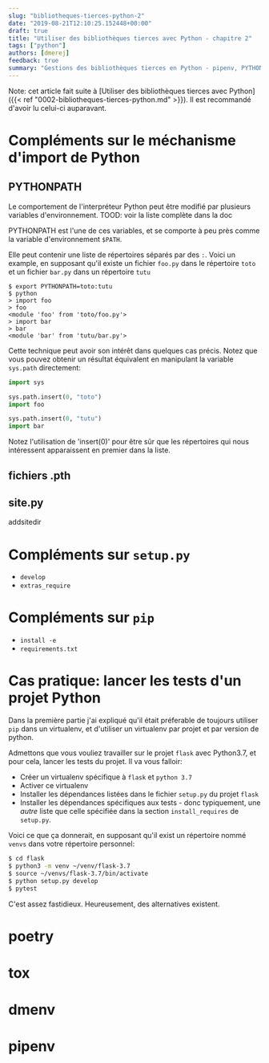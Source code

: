 ```yaml
---
slug: "bibliotheques-tierces-python-2"
date: "2019-08-21T12:10:25.152448+00:00"
draft: true
title: "Utiliser des bibliothèques tierces avec Python - chapitre 2"
tags: ["python"]
authors: [dmerej]
feedback: true
summary: "Gestions des bibliothèques tierces en Python - pipenv, PYTHONPATH et autres"
---
```


Note: cet article fait suite à [Utiliser des bibliothèques tierces avec Python]({{< ref "0002-bibliotheques-tierces-python.md" >}}). Il est recommandé d'avoir lu celui-ci
auparavant.

# Compléments sur le méchanisme d'import de Python

## PYTHONPATH

Le comportement de l'interpréteur Python peut être modifié par plusieurs variables d'environnement.
TOOD: voir la liste complète dans la doc

PYTHONPATH est l'une de ces variables, et se comporte à peu près comme la variable d'environnement `$PATH`.

Elle peut contenir une liste de répertoires séparés par des `:`. Voici un example, en supposant qu'il existe un fichier `foo.py` dans le répertoire `toto` et un fichier `bar.py` dans un répertoire `tutu`

```
$ export PYTHONPATH=toto:tutu
$ python
> import foo
> foo
<module 'foo' from 'toto/foo.py'>
> import bar
> bar
<module 'bar' from 'tutu/bar.py'>
```

Cette technique peut avoir son intérêt dans quelques cas précis. Notez que vous pouvez obtenir un résultat équivalent en manipulant la variable `sys.path` directement:

```python
import sys

sys.path.insert(0, "toto")
import foo

sys.path.insert(0, "tutu")
import bar
```

Notez l'utilisation de 'insert(0)' pour être sûr que les répertoires qui nous intéressent apparaissent en premier dans la liste.

## fichiers .pth

## site.py

addsitedir

# Compléments sur `setup.py`

* `develop`
* `extras_require`

# Compléments sur `pip`

* `install -e`
* `requirements.txt`

# Cas pratique: lancer les tests d'un projet Python

Dans la première partie j'ai expliqué qu'il était préferable de toujours utiliser `pip` dans un virtualenv, et d'utiliser un virtualenv par projet et par version de python.

Admettons que vous vouliez travailler sur le projet `flask` avec Python3.7, et pour cela, lancer les tests du projet. Il va vous falloir:

* Créer un virtualenv spécifique à `flask` et `python 3.7`
* Activer ce virtualenv
* Installer les dépendances listées dans le fichier `setup.py` du projet `flask`
* Installer les dépendances spécifiques aux tests - donc typiquement, une *autre* liste que celle spécifiée dans la section `install_requires` de `setup.py`.

Voici ce que ça donnerait, en supposant qu'il exist un répertoire nommé `venvs` dans votre répertoire personnel:

```bash
$ cd flask
$ python3 -m venv ~/venv/flask-3.7
$ source ~/venvs/flask-3.7/bin/activate
$ python setup.py develop
$ pytest
```

C'est assez fastidieux. Heureusement, des alternatives existent.

# poetry

# tox

# dmenv

# pipenv


